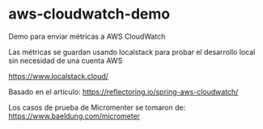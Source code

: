 # aws-cloudwatch-demo
Demo para enviar métricas a AWS CloudWatch

Las métricas se guardan usando localstack para probar el desarrollo local sin necesidad de una cuenta AWS

https://www.localstack.cloud/

Basado en el artículo:
https://reflectoring.io/spring-aws-cloudwatch/

Los casos de prueba de Micromenter se tomaron de:
https://www.baeldung.com/micrometer


